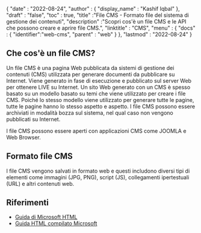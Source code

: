 {
  "date" : "2022-08-24",
  "author" : {
    "display_name" : "Kashif Iqbal"
},
  "draft" : "false",
  "toc" : true,
  "title" :"File CMS - Formato file del sistema di gestione dei contenuti",
  "description" :"Scopri cos'è un file CMS e le API che possono creare e aprire file CMS.",
  "linktitle" : "CMS",
  "menu" : {
    "docs" : {
      "identifier":"web-cms",
      "parent" : "web"
}
},
  "lastmod" : "2022-08-24"
}

## Che cos'è un file CMS?

Un file CMS è una pagina Web pubblicata da sistemi di gestione dei contenuti (CMS) utilizzata per generare documenti da pubblicare su Internet. Viene generato in fase di esecuzione e pubblicato sul server Web per ottenere LIVE su Internet. Un sito Web generato con un CMS è spesso basato su un modello basato su temi che viene utilizzato per creare i file CMS. Poiché lo stesso modello viene utilizzato per generare tutte le pagine, tutte le pagine hanno lo stesso aspetto e aspetto. I file CMS possono essere archiviati in modalità bozza sul sistema, nel qual caso non vengono pubblicati su Internet.

I file CMS possono essere aperti con applicazioni CMS come JOOMLA e Web Browser.

## Formato file CMS

I file CMS vengono salvati in formato web e questi includono diversi tipi di elementi come immagini (JPG, PNG), script (JS), collegamenti ipertestuali (URL) e altri contenuti web.

## Riferimenti

* [Guida di Microsoft HTML](https://learn.microsoft.com/en-us/previous-versions/windows/desktop/htmlhelp/microsoft-html-help-1-4-sdk)
* [Guida HTML compilato Microsoft](https://en.wikipedia.org/wiki/Microsoft_Compiled_HTML_Help)

